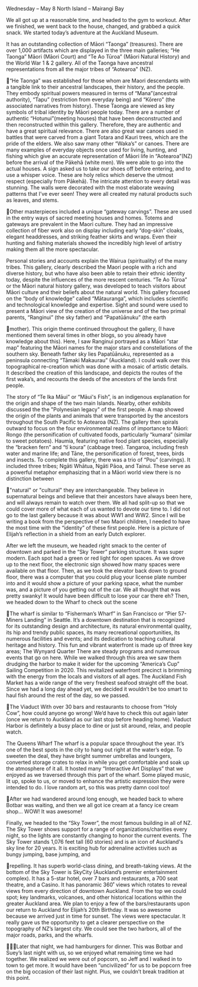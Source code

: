 Wednesday – May 8
North Island – Mairangi Bay

We all got up at a reasonable time, and headed to the gym to workout. After
we finished, we went back to the house, changed, and grabbed a quick snack.
We started today’s adventure at the Auckland Museum.

It has an outstanding collection of Māori “Taonga” (treasures). There are over
1,000 artifacts which are displayed in the three main galleries; “He Taonga” Māori
(Māori Court) and “Te Ao Tūroa” (Māori Natural History) and the World War 1 & 2
gallery. All of the Taonga have ancestral representations from all the major tribes
of “Aotearoa" (NZ).

“He Taonga” was established for those whom are Maori descendants with a
tangible link to their ancestral landscapes, their history, and the people. They
embody spiritual powers measured in terms of “Mana”(ancestral authority),
“Tapu” (restriction from everyday being) and “Kōrero” (the associated narratives
from history). These Taonga are viewed as key symbols of tribal identity by Māori
people today.
There are a number of authentic “Hotunui”(meeting houses) that have been
deconstructed and then reconstructed within this gallery. Therefore, they are
authentic and have a great spiritual relevance. There are also great war canoes
used in battles that were carved from a giant Totara and Kauri trees, which are
the pride of the elders. We also saw many other “Waka’s” or canoes. There are
many examples of everyday objects once used for living, hunting, and fishing
which give an accurate representation of Māori life in “Aotearoa”(NZ) before
the arrival of the Pākehā (white men). We were able to go into the actual
houses. A sign asked us to take our shoes off before entering, and to use a
whisper voice. These are holy relics which deserve the utmost respect (especially
from Pākehā). The intricate attention to every detail was stunning. The walls were
decorated with the most elaborate weaving patterns that I’ve ever seen! They
were all created my natural products such as leaves, and stems.

Other masterpieces included a unique “gateway carvings”. These are used in
the entry ways of sacred meeting houses and homes. Totems and gateways are
prevalent in the Maori culture. They had an impressive collection of fiber work
also on display including early “dog-skin” cloaks, elegant headdresses, and
striking feather skirts and wraps. Even their hunting and fishing materials showed
the incredibly high level of artistry making them all the more spectacular.

Personal stories and accounts explain the Wairua (spirituality) of the many tribes.
This gallery, clearly described the Maori people with a rich and diverse history,
but who have also been able to retain their ethnic identity today, despite the
influences of the more rescent centuries.
“Te Ao Tūroa” or the Māori natural history gallery, was developed to teach visitors
about Māori culture and their beliefs about the natural world.
This gallery focused on the “body of knowledge” called “Mātauranga”, which
includes scientific and technological knowledge and expertise. Sight and sound
were used to present a Māori view of the creation of the universe and of the two
primal parents, “Ranginui” (the sky father) and “Papatūānuku” (the earth

mother). This origin theme continued throughout the gallery, (I have mentioned
them several times in other blogs, so you already have knowledge about this).
Here, I saw Ranginui portrayed as a Māori “star map” featuring the Māori names
for the major stars and constellations of the southern sky. Beneath father sky lies
Papatūānuku, represented as a peninsula connecting “Tāmaki Makaurau”
(Auckland). I could walk over this topographical re-creation which was done
with a mosaic of artistic details. It described the creation of this landscape, and
depicts the routes of the first waka’s, and recounts the deeds of the ancestors of
the lands first people.

The story of “Te Ika Māui” or “Māui's Fish”, is an indigenous explanation for the
origin and shape of the two main Islands. Nearby, other exhibits discussed the
the "Polynesian legacy" of the first people. A map showed the origin of the plants
and animals that were transported by the ancestors throughout the South Pacific
to Aotearoa (NZ).
The gallery then spirals outward to focus on the four environmental realms of
importance to Māori: Rongo (the personification of cultivated foods, particularly
“kumara” (similar to sweet potatoes). Haumia, featuring native food plant
species, especially the “bracken fern” and “tī koura” (cabbage tree). Tangaroa,
including fresh water and marine life; and Tāne, the personification of forest,
trees, birds and insects.
To complete this gallery, there was a trio of “Pou” (carvings). It included three
tribes; Ngāti Whātua, Ngāti Pāoa, and Tainui. These serve as a powerful
metaphor emphasizing that in a Māori world view there is no distinction between

"natural" or "cultural" they are interchangeable. They believe in supernatural
beings and believe that their ancestors have always been here, and will always
remain to watch over them.
We all had split-up so that we could cover more of what each of us wanted to
devote our time to. I did not go to the last gallery because it was about WW1
and WW2. Since I will be writing a book from the perspective of two Maori
children, I needed to have the most time with the “identity” of these first people.
Here is a picture of Elijah’s reflection in a shield from an early Dutch explorer.

After we left the museum, we headed right smack to the center of downtown
and parked in the “Sky Tower” parking structure. It was super modern. Each spot
had a green or red light for open spaces. As we drove up to the next floor, the
electronic sign showed how many spaces were available on that floor. Then, as
we took the elevator back down to ground floor, there was a computer that you
could plug your license plate number into and it would show a picture of your
parking space, what the number was, and a picture of you getting out of the
car. We all thought that was pretty swanky! It would have been difficult to lose
your car there eh? Then, we headed down to the Wharf to check out the scene

The wharf is similar to “Fisherman’s Wharf” in San Francisco or “Pier 57-Miners
Landing” in Seattle. It’s a downtown destination that is recognized for its
outstanding design and architecture, its natural environmental quality, its hip
and trendy public spaces, its many recreational opportunities, its numerous
facilities and events; and its dedication to teaching cultural heritage and history.
This fun and vibrant waterfront is made up of three key areas;
The Wynyard Quarter
There are steady programs and numerous events that go on here. While we
walked through this area we saw them drudging the harbor to make it wider for
the upcoming “America’s Cup” Sailing Competition in 2020. This revitalized
waterfront precinct is brimming with the energy from the locals and visitors of all
ages. The Auckland Fish Market has a wide range of the very freshest seafood
straight off the boat. Since we had a long day ahead yet, we decided it wouldn’t
be too smart to haul fish around the rest of the day, so we passed.

The Viaduct
With over 30 bars and restaurants to choose from “Holy Cow”, how could anyone
go wrong! We’d have to check this out again later (once we return to Auckland
as our last stop before heading home). Viaduct Harbor is definitely a busy place
to dine or just sit around, relax, and people watch.

The Queens Wharf
The wharf is a popular space throughout the year. It’s one of the best spots in
the city to hang out right at the water’s edge. To sweeten the deal, they have
bright summer umbrellas and loungers, converted storage crates to relax in while
you get comfortable and soak up the atmosphere of it all. It hosted many
“Interactive Art Displays” that we enjoyed as we traversed through this part of
the wharf. Some played music, lit up, spoke to us, or moved to enhance the
artistic expression they were intended to do. I love random art, so this was pretty
damn cool too!

After we had wandered around long enough, we headed back to where Botbar
was waiting, and then we all got ice cream at a fancy ice cream shop… WOW!
It was awesome!

Finally, we headed to the “Sky Tower”, the most famous building in all of NZ. The
Sky Tower shows support for a range of organizations/charities every night, so the
lights are constantly changing to honor the current events. The Sky Tower stands
1,076 feet tall (60 stories) and is an icon of Auckland's sky line for 20 years. It is
exciting hub for adrenaline activities such as bungy jumping, base jumping, and

repelling. It has superb world-class dining, and breath-taking views. At the
bottom of the Sky Tower is SkyCity (Auckland’s premier entertainment complex).
It has a 5-star hotel, over 7 bars and restaurants, a 700 seat theatre, and a Casino.
It has panoramic 360˚ views which rotates to reveal views from every direction of
downtown Auckland. From the top we could spot; key landmarks, volcanoes,
and other historical locations within the greater Auckland area. We plan to enjoy
a few of the bars/restaurants upon our return to Auckland for Elijah’s 20th Birthday.
It was so awesome because we arrived just in time for sunset. The views were
spectacular. It really gave us the opportunity to get a clearer perspective on
the topography of NZ’s largest city. We could see the two harbors, all of the
major roads, parks, and the wharfs.

Later that night, we had hamburgers for dinner. This was Botbar and Suey’s last
night with us, so we enjoyed what remaining time we had together. We realized
we were out of popcorn, so Jeff and I walked in to town to get more. It would
have been “uncivilized” for us to be popcorn free on the big occasion of their
last night. Plus, we couldn’t break tradition at this point.

